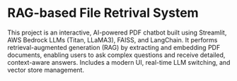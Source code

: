 # RAG-based File Retrival System
This project is an interactive, AI-powered PDF chatbot built using Streamlit, AWS Bedrock LLMs (Titan, LLaMA3), FAISS, and LangChain. It performs retrieval-augmented generation (RAG) by extracting and embedding PDF documents, enabling users to ask complex questions and receive detailed, context-aware answers. Includes a modern UI, real-time LLM switching, and vector store management.
